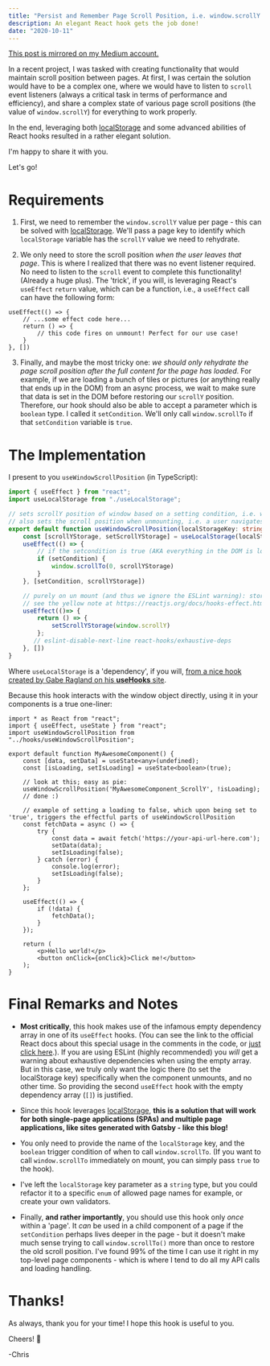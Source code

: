 ```yaml
---
title: "Persist and Remember Page Scroll Position, i.e. window.scrollY Using React Hooks"
description: An elegant React hook gets the job done!
date: "2020-10-11"
---
```


[This post is mirrored on my Medium account.](https://medium.com/@frewin.christopher/persist-and-remember-page-scroll-position-i-e-window-scrolly-using-react-hooks-f80884211f2d)

In a recent project, I was tasked with creating functionality that would maintain scroll position between pages. At first, I was certain the solution would have to be a complex one, where we would have to listen to `scroll` event listeners (always a critical task in terms of performance and efficiency), and share a complex state of various page scroll positions (the value of `window.scrollY`) for everything to work properly. 

In the end, leveraging both [localStorage](https://developer.mozilla.org/en-US/docs/Web/API/Window/localStorage) and some advanced abilities of React hooks resulted in a rather elegant solution.

I'm happy to share it with you.

Let's go!

# Requirements

1. First, we need to remember the `window.scrollY` value per page - this can be solved with [localStorage](https://developer.mozilla.org/en-US/docs/Web/API/Window/localStorage). We'll pass a page key to identify which `localStorage` variable has the `scrollY` value we need to rehydrate.

2. We only need to store the scroll position _when the user leaves that page_. This is where I realized that there was no event listener required. No need to listen to the `scroll` event to complete this functionality! (Already a huge plus). The 'trick', if you will, is leveraging React's `useEffect` `return` value, which can be a function, i.e., a `useEffect` call can have the following form:

```tsx
useEffect(() => {
    // ...some effect code here...
    return () => {
        // this code fires on unmount! Perfect for our use case!
    }
}, [])
```

3. Finally, and maybe the most tricky one: _we should only rehydrate the page scroll position after the full content for the page has loaded_. For example, if we are loading a bunch of tiles or pictures (or anything really that ends up in the DOM) from an async process, we wait to make sure that data is set in the DOM before restoring our `scrollY` position. Therefore, our hook should also be able to accept a parameter which is `boolean` type. I called it `setCondition`. We'll only call `window.scrollTo` if that `setCondition` variable is `true`.

# The Implementation

I present to you `useWindowScrollPosition` (in TypeScript):

```typescript
import { useEffect } from "react";
import useLocalStorage from "./useLocalStorage";

// sets scrollY position of window based on a setting condition, i.e. when api calls are done
// also sets the scroll position when unmounting, i.e. a user navigates to a different page
export default function useWindowScrollPosition(localStorageKey: string, setCondition: boolean): void {
    const [scrollYStorage, setScrollYStorage] = useLocalStorage(localStorageKey, 0);
    useEffect(() => {
        // if the setcondition is true (AKA everything in the DOM is loaded: fire off the scrollTo()!)
        if (setCondition) {
            window.scrollTo(0, scrollYStorage)
        }
    }, [setCondition, scrollYStorage])

    // purely on un mount (and thus we ignore the ESLint warning): store the scroll position the user was at to localStorage
    // see the yellow note at https://reactjs.org/docs/hooks-effect.html near the very bottom
    useEffect(()=> {
        return () => {
            setScrollYStorage(window.scrollY)
        };
       // eslint-disable-next-line react-hooks/exhaustive-deps
    }, [])
}
```

Where `useLocalStorage` is a 'dependency', if you will, [from a nice hook created by Gabe Ragland on his **useHooks** site](https://usehooks.com/useLocalStorage/).

Because this hook interacts with the window object directly, using it in your components is a true one-liner:

```tsx
import * as React from "react";
import { useEffect, useState } from "react";
import useWindowScrollPosition from "../hooks/useWindowScrollPosition";

export default function MyAwesomeComponent() {
    const [data, setData] = useState<any>(undefined);
    const [isLoading, setIsLoading] = useState<boolean>(true);

    // look at this; easy as pie:
    useWindowScrollPosition('MyAwesomeComponent_ScrollY', !isLoading);
    // done :)

    // example of setting a loading to false, which upon being set to 'true', triggers the effectful parts of useWindowScrollPosition
    const fetchData = async () => {
        try {
            const data = await fetch('https://your-api-url-here.com');
            setData(data);
            setIsLoading(false);
        } catch (error) {
            console.log(error);
            setIsLoading(false);
        }
    };

    useEffect(() => {
        if (!data) {
            fetchData();
        }
    });

    return (
        <p>Hello world!</p>
        <button onClick={onClick}>Click me!</button>
    );
}
```

# Final Remarks and Notes

- **Most critically**, this hook makes use of the infamous empty dependency array in one of its `useEffect` hooks. (You can see the link to the official React docs about this special usage in the comments in the code, or [just click here](https://reactjs.org/docs/hooks-effect.html).). If you are using ESLint (highly recommended) you _will_ get a warning about exhaustive dependencies when using the empty array. But in this case, we truly only want the logic there (to set the localStorage key) specifically when the component unmounts, and no other time. So providing the second `useEffect` hook with the empty dependency array (`[]`) is justified.

- Since this hook leverages [localStorage](https://developer.mozilla.org/en-US/docs/Web/API/Window/localStorage), **this is a solution that will work for both single-page applications (SPAs) and multiple page applications, like sites generated with Gatsby - like this blog!**

- You only need to provide the name of the `localStorage` key, and the `boolean` trigger condition of when to call `window.scrollTo`. (If you want to call `window.scrollTo` immediately on mount, you can simply pass `true` to the hook).

- I've left the `localStorage` key parameter as a `string` type, but you could refactor it to a specific `enum` of allowed page names for example, or create your own validators.

- Finally, **and rather importantly**, you should use this hook only _once_ within a 'page'. It _can_ be used in a child component of a page if the `setCondition` perhaps lives deeper in the page - but it doesn't make much sense trying to call `window.scrollTo()` more than once to restore the old scroll position. I've found 99% of the time I can use it right in my top-level page components - which is where I tend to do all my API calls and loading handling.

# Thanks!

As always, thank you for your time! I hope this hook is useful to you.

Cheers! 🍺

-Chris